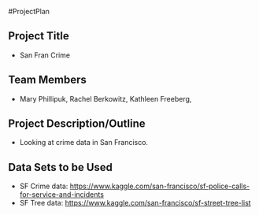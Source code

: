 #ProjectPlan

## Project Title
* San Fran Crime

## Team Members
* Mary Phillipuk, Rachel Berkowitz, Kathleen Freeberg,

## Project Description/Outline
* Looking at crime data in San Francisco.

## Data Sets to be Used
* SF Crime data: https://www.kaggle.com/san-francisco/sf-police-calls-for-service-and-incidents
* SF Tree data: https://www.kaggle.com/san-francisco/sf-street-tree-list

